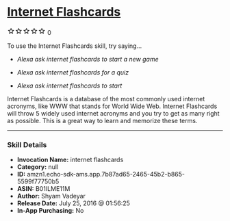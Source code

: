 # [Internet Flashcards](http://alexa.amazon.com/#skills/amzn1.echo-sdk-ams.app.7b87ad65-2465-45b2-b865-5599f77750b5)
![0 stars](../../images/ic_star_border_black_18dp_1x.png)![0 stars](../../images/ic_star_border_black_18dp_1x.png)![0 stars](../../images/ic_star_border_black_18dp_1x.png)![0 stars](../../images/ic_star_border_black_18dp_1x.png)![0 stars](../../images/ic_star_border_black_18dp_1x.png) 0

To use the Internet Flashcards skill, try saying...

* *Alexa ask internet flashcards to start a new game*

* *Alexa ask internet flashcards for a quiz*

* *Alexa ask internet flashcards to start*

Internet Flashcards is a database of the most commonly used internet acronyms, like WWW that stands for World Wide Web. Internet Flashcards will throw 5 widely used internet acronyms and you try to get as many right as possible. This is a great way to learn and memorize these terms.

***

### Skill Details

* **Invocation Name:** internet flashcards
* **Category:** null
* **ID:** amzn1.echo-sdk-ams.app.7b87ad65-2465-45b2-b865-5599f77750b5
* **ASIN:** B01ILME11M
* **Author:** Shyam Vadeyar
* **Release Date:** July 25, 2016 @ 01:56:25
* **In-App Purchasing:** No
